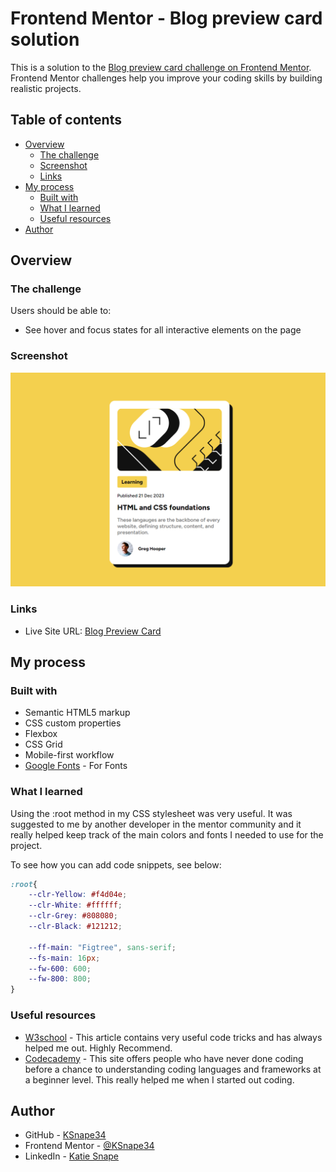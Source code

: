 # Frontend Mentor - Blog preview card solution

This is a solution to the [Blog preview card challenge on Frontend Mentor](https://www.frontendmentor.io/challenges/blog-preview-card-ckPaj01IcS). Frontend Mentor challenges help you improve your coding skills by building realistic projects. 

## Table of contents

- [Overview](#overview)
  - [The challenge](#the-challenge)
  - [Screenshot](#screenshot)
  - [Links](#links)
- [My process](#my-process)
  - [Built with](#built-with)
  - [What I learned](#what-i-learned)
  - [Useful resources](#useful-resources)
- [Author](#author)

## Overview

### The challenge

Users should be able to:

- See hover and focus states for all interactive elements on the page

### Screenshot

![Blog Preview Card](./assets/images/Blog%20Preview%20Card.png)



### Links

- Live Site URL: [Blog Preview Card](https://ksnape34.github.io/Blog-Preview-Card-HTML-CSS/)

## My process

### Built with

- Semantic HTML5 markup
- CSS custom properties
- Flexbox
- CSS Grid
- Mobile-first workflow
- [Google Fonts](https://fonts.google.com) - For Fonts


### What I learned

Using the :root method in my CSS stylesheet was very useful. It was suggested to me by another developer in the mentor community and it really helped keep track of the main colors and fonts I needed to use for the project.

To see how you can add code snippets, see below:


```CSS
:root{
    --clr-Yellow: #f4d04e;
    --clr-White: #ffffff;
    --clr-Grey: #808080;
    --clr-Black: #121212;

    --ff-main: "Figtree", sans-serif;
    --fs-main: 16px;
    --fw-600: 600;
    --fw-800: 800;
}
```


### Useful resources

- [W3school](https://www.w3schools.com) - This article contains very useful code tricks and has always helped me out. Highly Recommend.
- [Codecademy](https://www.codecademy.com) - This site offers people who have never done coding before a chance to understanding coding languages and frameworks at a beginner level. This really helped me when I started out coding.



## Author

- GitHub - [KSnape34](https://github.com/KSnape34)
- Frontend Mentor - [@KSnape34](https://www.frontendmentor.io/profile/KSnape34)
- LinkedIn - [Katie Snape](www.linkedin.com/in/katie-snape-4a3151305)

